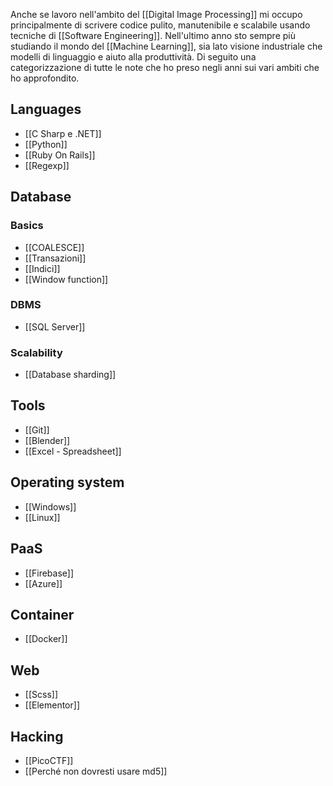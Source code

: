 Anche se lavoro nell'ambito del [[Digital Image Processing]] mi occupo principalmente di scrivere codice pulito, manutenibile e scalabile usando tecniche di [[Software Engineering]].
Nell'ultimo anno sto sempre più studiando il mondo del [[Machine Learning]], sia lato visione industriale che modelli di linguaggio e aiuto alla produttività.
Di seguito una categorizzazione di tutte le note che ho preso negli anni sui vari ambiti che ho approfondito.
## Languages

* [[C Sharp e .NET]]
* [[Python]]
* [[Ruby On Rails]]
* [[Regexp]]
## Database

### Basics
* [[COALESCE]]
* [[Transazioni]]
* [[Indici]]
* [[Window function]]

### DBMS

* [[SQL Server]]

### Scalability

* [[Database sharding]]

## Tools
* [[Git]]
* [[Blender]]
* [[Excel - Spreadsheet]]
## Operating system

* [[Windows]]
* [[Linux]]
## PaaS
* [[Firebase]]
* [[Azure]]

## Container
* [[Docker]]
## Web
* [[Scss]]
* [[Elementor]]
## Hacking

* [[PicoCTF]]
* [[Perché non dovresti usare md5]]